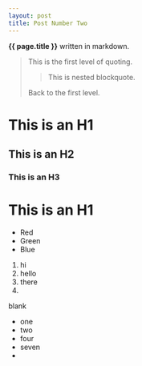 ```yaml
---
layout: post
title: Post Number Two
---
```


**{{ page.title }}** written in markdown.

> This is the first level of quoting.
>
> > This is nested blockquote.
>
> Back to the first level.

# This is an H1 #

## This is an H2 ##

### This is an H3 ######

This is an H1
=============

*   Red
*   Green
*   Blue


1. hi
2. hello
3. there
4. 

blank


+ one
+ two
+ four
+ seven
+ 

